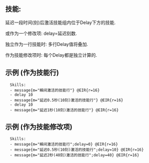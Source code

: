 技能: 
--------------------------

延迟一段时间(刻)后激活技能组内位于Delay下方的技能.

或作为一个修改项: delay=延迟刻数.

独立作为一行技能时: 多行Delay值将叠加.

作为技能修改项时: 每个Delay都是独立计算的.

示例 (作为技能行)
--------

      Skills:
      - message{m="瞬间激活的技能行"} @EIR{r=16}
      - delay 10
      - message{m="延迟0.5秒(10刻)激活的技能行"} @EIR{r=16}
      - delay 10
      - message{m="延迟1秒(10刻)激活的技能行"} @EIR{r=16}

示例 (作为技能修改项)
--------

      Skills:
      - message{m="瞬间激活的技能行";delay=0} @EIR{r=16}
      - message{m="延迟0.5秒(10刻)激活的技能行";delay=10} @EIR{r=16}
      - message{m="延迟2秒(40刻)激活的技能行";delay=40} @EIR{r=16}
